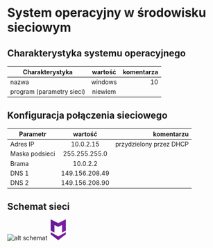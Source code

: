 System operacyjny w środowisku sieciowym
=========================================

Charakterystyka systemu operacyjnego
------------------------------------

| Charakterystyka | wartość           | komentarza |
| ------------- |:-------------:| -----:|
| nazwa      | windows | 10 |
| program (parametry sieci)      | niewiem |  |


Konfiguracja połączenia sieciowego
----------------------------------

| Parametr | wartość           | komentarzu |
| ------------- |:-------------:| -----:|
| Adres IP      | 10.0.2.15 | przydzielony przez DHCP |
| Maska podsieci      |255.255.255.0  |  |
| Brama      | 10.0.2.2 |  |
| DNS 1      | 149.156.208.49 |  |
| DNS 2      | 149.156.208.90 |  |

Schemat sieci
-------------




![alt schemat](https://user-images.githubusercontent.com/47742845/53301891-5c665a80-3858-11e9-8233-a038196ecfc4.jpg)![alt schemat](https://github.com/adam-p/markdown-here/raw/master/src/common/images/icon48.png)


